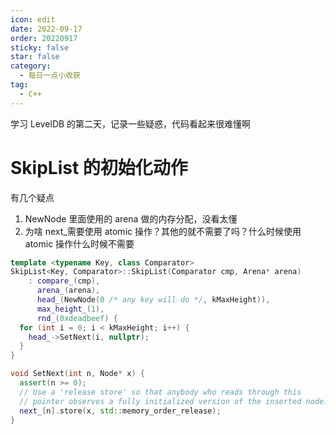```yaml
---
icon: edit
date: 2022-09-17
order: 20220917
sticky: false
star: false
category:
  - 每日一点小收获
tag:
  - C++
---
```


学习 LevelDB 的第二天，记录一些疑惑，代码看起来很难懂啊

<!-- more -->

# SkipList 的初始化动作

有几个疑点

1. NewNode 里面使用的 arena 做的内存分配，没看太懂
2. 为啥 next\_需要使用 atomic 操作？其他的就不需要了吗？什么时候使用 atomic 操作什么时候不需要

```c++
template <typename Key, class Comparator>
SkipList<Key, Comparator>::SkipList(Comparator cmp, Arena* arena)
    : compare_(cmp),
      arena_(arena),
      head_(NewNode(0 /* any key will do */, kMaxHeight)),
      max_height_(1),
      rnd_(0xdeadbeef) {
  for (int i = 0; i < kMaxHeight; i++) {
    head_->SetNext(i, nullptr);
  }
}

void SetNext(int n, Node* x) {
  assert(n >= 0);
  // Use a 'release store' so that anybody who reads through this
  // pointer observes a fully initialized version of the inserted node.
  next_[n].store(x, std::memory_order_release);
}
```
